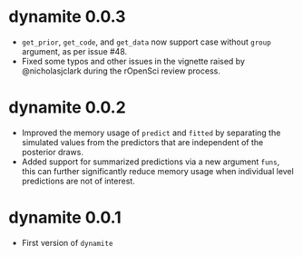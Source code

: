 # dynamite 0.0.3

  * `get_prior`, `get_code`, and `get_data` now support case without `group` 
    argument, as per issue #48.
  * Fixed some typos and other issues in the vignette raised by @nicholasjclark 
    during the rOpenSci review process.
  
# dynamite 0.0.2

* Improved the memory usage of `predict` and `fitted` by separating the 
  simulated values from the predictors that are independent of the posterior 
  draws.
* Added support for summarized predictions via a new argument `funs`, this
  can further significantly reduce memory usage when individual level 
  predictions are not of interest.

# dynamite 0.0.1

* First version of `dynamite`
